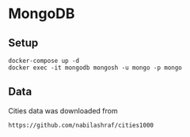 # MongoDB

## Setup

```
docker-compose up -d
docker exec -it mongodb mongosh -u mongo -p mongo
```

## Data

Cities data was downloaded from

```
https://github.com/nabilashraf/cities1000
```